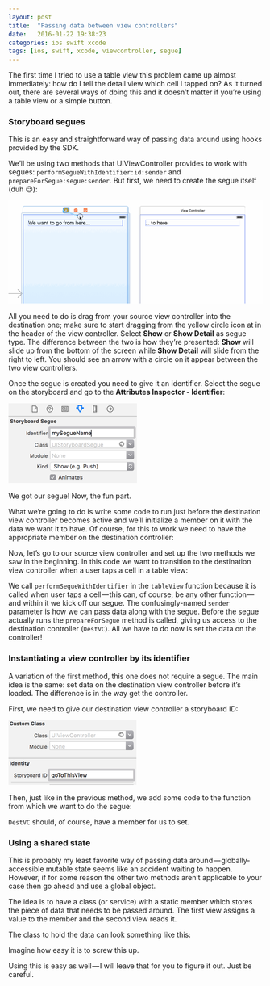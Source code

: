 ```yaml
---
layout: post
title:  "Passing data between view controllers"
date:   2016-01-22 19:38:23
categories: ios swift xcode
tags: [ios, swift, xcode, viewcontroller, segue]
---
```

The first time I tried to use a table view this problem came up almost immediately: how do I tell the detail view which cell I tapped on? As it turned out, there are several ways of doing this and it doesn’t matter if you’re using a table view or a simple button.

### Storyboard segues

This is an easy and straightforward way of passing data around using hooks provided by the SDK.

We’ll be using two methods that UIViewController provides to work with segues: `performSegueWithIdentifier:id:sender` and `prepareForSegue:segue:sender`. But first, we need to create the segue itself (duh 😉):

![Creating a segue.](/images/2018-01-22/make-segue.gif)

All you need to do is drag from your source view controller into the destination one; make sure to start dragging from the yellow circle icon at in the header of the view controller. Select **Show** or **Show Detail** as segue type. The difference between the two is how they’re presented: **Show** will slide up from the bottom of the screen while **Show Detail** will slide from the right to left. You should see an arrow with a circle on it appear between the two view controllers.

Once the segue is created you need to give it an identifier. Select the segue on the storyboard and go to the **Attributes Inspector - Identifier**:

![Segue identifier](/images/2018-01-22/segue-id.png)

We got our segue! Now, the fun part.

What we’re going to do is write some code to run just before the destination view controller becomes active and we’ll initialize a member on it with the data we want it to have. Of course, for this to work we need to have the appropriate member on the destination controller:

<script src="https://gist.github.com/diversario/3ee3d9527ca1a9b92e9b.js"></script>

Now, let’s go to our source view controller and set up the two methods we saw in the beginning. In this code we want to transition to the destination view controller when a user taps a cell in a table view:

<script src="https://gist.github.com/diversario/9c3932feb0f668d8a707.js"></script>

We call `performSegueWithIdentifier` in the `tableView` function because it is called when user taps a cell — this can, of course, be any other function — and within it we kick off our segue. The confusingly-named `sender` parameter is how we can pass data along with the segue. Before the segue actually runs the `prepareForSegue` method is called, giving us access to the destination controller (`DestVC`). All we have to do now is set the data on the controller!

### Instantiating a view controller by its identifier

A variation of the first method, this one does not require a segue. The main idea is the same: set data on the destination view controller before it’s loaded. The difference is in the way get the controller.

First, we need to give our destination view controller a storyboard ID:

![Segue identifier](/images/2018-01-22/storyboard-id.png)

Then, just like in the previous method, we add some code to the function from which we want to do the segue:

<script src="https://gist.github.com/diversario/1d7319268eb6ecb305e2.js"></script>

`DestVC` should, of course, have a member for us to set.

### Using a shared state

This is probably my least favorite way of passing data around — globally-accessible mutable state seems like an accident waiting to happen. However, if for some reason the other two methods aren’t applicable to your case then go ahead and use a global object.

The idea is to have a class (or service) with a static member which stores the piece of data that needs to be passed around. The first view assigns a value to the member and the second view reads it.

The class to hold the data can look something like this:

<script src="https://gist.github.com/diversario/8b13777f26a069356547.js"></script>

Imagine how easy it is to screw this up.

Using this is easy as well — I will leave that for you to figure it out. Just be careful.
